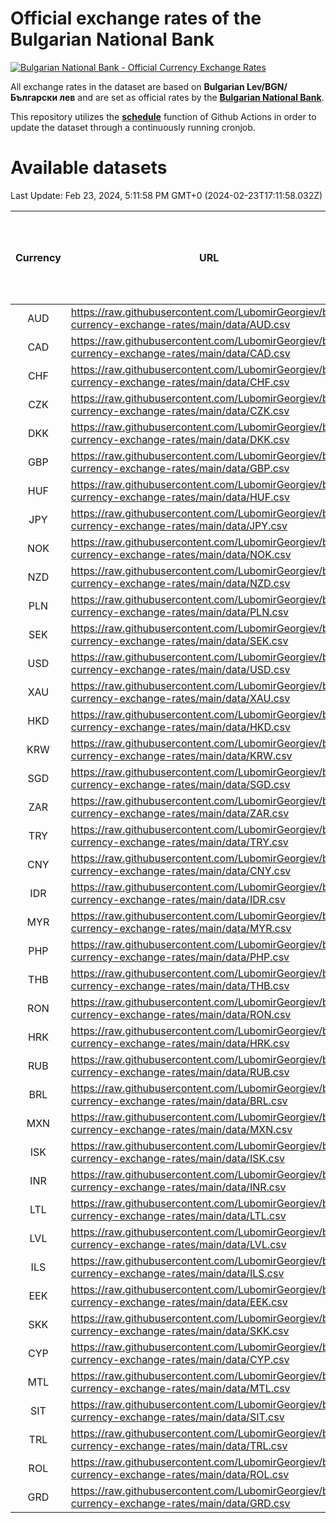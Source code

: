 # Official exchange rates of the Bulgarian National Bank

[![Bulgarian National Bank - Official Currency Exchange Rates](https://github.com/LubomirGeorgiev/bnb-currency-exchange-rates/actions/workflows/update-rates.yml/badge.svg?branch=main)](https://github.com/LubomirGeorgiev/bnb-currency-exchange-rates/actions/workflows/update-rates.yml)

All exchange rates in the dataset are based on **Bulgarian Lev/BGN/Български лев** and are set as official rates by the [**Bulgarian National Bank**](https://www.bnb.bg/Statistics/StExternalSector/StExchangeRates/StERForeignCurrencies/index.htm?toLang=_EN).

This repository utilizes the [**schedule**](https://docs.github.com/en/actions/reference/events-that-trigger-workflows) function of Github Actions in order to update the dataset through a continuously running cronjob.

# Available datasets

<!-- START LINKS (DO NOT EVER FU*ING DELETE THIS COMMENT FOR THE LOVE OF YOUR LIFE!!! IF YOU ARE CURIOS HOW IT WORKS, YOU CAN HAVE A LOOK AT ./src/updateReadme.ts) -->

Last Update: Feb 23, 2024, 5:11:58 PM GMT+0 (2024-02-23T17:11:58.032Z)

| Currency | URL                                                                                             | Number of records | Number of missing days that were filled in |
| :------: | ----------------------------------------------------------------------------------------------- | :---------------: | :----------------------------------------: |
|   AUD    | https://raw.githubusercontent.com/LubomirGeorgiev/bnb-currency-exchange-rates/main/data/AUD.csv |       8782        |                    2716                    |
|   CAD    | https://raw.githubusercontent.com/LubomirGeorgiev/bnb-currency-exchange-rates/main/data/CAD.csv |       8782        |                    2716                    |
|   CHF    | https://raw.githubusercontent.com/LubomirGeorgiev/bnb-currency-exchange-rates/main/data/CHF.csv |       8782        |                    2716                    |
|   CZK    | https://raw.githubusercontent.com/LubomirGeorgiev/bnb-currency-exchange-rates/main/data/CZK.csv |       8782        |                    2716                    |
|   DKK    | https://raw.githubusercontent.com/LubomirGeorgiev/bnb-currency-exchange-rates/main/data/DKK.csv |       8782        |                    2716                    |
|   GBP    | https://raw.githubusercontent.com/LubomirGeorgiev/bnb-currency-exchange-rates/main/data/GBP.csv |       8782        |                    2716                    |
|   HUF    | https://raw.githubusercontent.com/LubomirGeorgiev/bnb-currency-exchange-rates/main/data/HUF.csv |       8782        |                    2716                    |
|   JPY    | https://raw.githubusercontent.com/LubomirGeorgiev/bnb-currency-exchange-rates/main/data/JPY.csv |       8782        |                    2716                    |
|   NOK    | https://raw.githubusercontent.com/LubomirGeorgiev/bnb-currency-exchange-rates/main/data/NOK.csv |       8782        |                    2716                    |
|   NZD    | https://raw.githubusercontent.com/LubomirGeorgiev/bnb-currency-exchange-rates/main/data/NZD.csv |       8782        |                    2716                    |
|   PLN    | https://raw.githubusercontent.com/LubomirGeorgiev/bnb-currency-exchange-rates/main/data/PLN.csv |       8782        |                    2716                    |
|   SEK    | https://raw.githubusercontent.com/LubomirGeorgiev/bnb-currency-exchange-rates/main/data/SEK.csv |       8782        |                    2716                    |
|   USD    | https://raw.githubusercontent.com/LubomirGeorgiev/bnb-currency-exchange-rates/main/data/USD.csv |       8782        |                    2716                    |
|   XAU    | https://raw.githubusercontent.com/LubomirGeorgiev/bnb-currency-exchange-rates/main/data/XAU.csv |       8782        |                    2718                    |
|   HKD    | https://raw.githubusercontent.com/LubomirGeorgiev/bnb-currency-exchange-rates/main/data/HKD.csv |       8480        |                    2625                    |
|   KRW    | https://raw.githubusercontent.com/LubomirGeorgiev/bnb-currency-exchange-rates/main/data/KRW.csv |       8480        |                    2625                    |
|   SGD    | https://raw.githubusercontent.com/LubomirGeorgiev/bnb-currency-exchange-rates/main/data/SGD.csv |       8480        |                    2625                    |
|   ZAR    | https://raw.githubusercontent.com/LubomirGeorgiev/bnb-currency-exchange-rates/main/data/ZAR.csv |       8480        |                    2625                    |
|   TRY    | https://raw.githubusercontent.com/LubomirGeorgiev/bnb-currency-exchange-rates/main/data/TRY.csv |       6962        |                    2155                    |
|   CNY    | https://raw.githubusercontent.com/LubomirGeorgiev/bnb-currency-exchange-rates/main/data/CNY.csv |       6842        |                    2119                    |
|   IDR    | https://raw.githubusercontent.com/LubomirGeorgiev/bnb-currency-exchange-rates/main/data/IDR.csv |       6842        |                    2119                    |
|   MYR    | https://raw.githubusercontent.com/LubomirGeorgiev/bnb-currency-exchange-rates/main/data/MYR.csv |       6842        |                    2119                    |
|   PHP    | https://raw.githubusercontent.com/LubomirGeorgiev/bnb-currency-exchange-rates/main/data/PHP.csv |       6842        |                    2119                    |
|   THB    | https://raw.githubusercontent.com/LubomirGeorgiev/bnb-currency-exchange-rates/main/data/THB.csv |       6842        |                    2119                    |
|   RON    | https://raw.githubusercontent.com/LubomirGeorgiev/bnb-currency-exchange-rates/main/data/RON.csv |       6783        |                    2101                    |
|   HRK    | https://raw.githubusercontent.com/LubomirGeorgiev/bnb-currency-exchange-rates/main/data/HRK.csv |       6422        |                    1986                    |
|   RUB    | https://raw.githubusercontent.com/LubomirGeorgiev/bnb-currency-exchange-rates/main/data/RUB.csv |       6122        |                    1893                    |
|   BRL    | https://raw.githubusercontent.com/LubomirGeorgiev/bnb-currency-exchange-rates/main/data/BRL.csv |       5870        |                    1820                    |
|   MXN    | https://raw.githubusercontent.com/LubomirGeorgiev/bnb-currency-exchange-rates/main/data/MXN.csv |       5870        |                    1820                    |
|   ISK    | https://raw.githubusercontent.com/LubomirGeorgiev/bnb-currency-exchange-rates/main/data/ISK.csv |       5784        |                    1796                    |
|   INR    | https://raw.githubusercontent.com/LubomirGeorgiev/bnb-currency-exchange-rates/main/data/INR.csv |       5501        |                    1704                    |
|   LTL    | https://raw.githubusercontent.com/LubomirGeorgiev/bnb-currency-exchange-rates/main/data/LTL.csv |       5150        |                    1579                    |
|   LVL    | https://raw.githubusercontent.com/LubomirGeorgiev/bnb-currency-exchange-rates/main/data/LVL.csv |       4785        |                    1465                    |
|   ILS    | https://raw.githubusercontent.com/LubomirGeorgiev/bnb-currency-exchange-rates/main/data/ILS.csv |       4781        |                    1489                    |
|   EEK    | https://raw.githubusercontent.com/LubomirGeorgiev/bnb-currency-exchange-rates/main/data/EEK.csv |       4001        |                    1227                    |
|   SKK    | https://raw.githubusercontent.com/LubomirGeorgiev/bnb-currency-exchange-rates/main/data/SKK.csv |       2974        |                    916                     |
|   CYP    | https://raw.githubusercontent.com/LubomirGeorgiev/bnb-currency-exchange-rates/main/data/CYP.csv |       2908        |                    892                     |
|   MTL    | https://raw.githubusercontent.com/LubomirGeorgiev/bnb-currency-exchange-rates/main/data/MTL.csv |       2606        |                    801                     |
|   SIT    | https://raw.githubusercontent.com/LubomirGeorgiev/bnb-currency-exchange-rates/main/data/SIT.csv |       2544        |                    780                     |
|   TRL    | https://raw.githubusercontent.com/LubomirGeorgiev/bnb-currency-exchange-rates/main/data/TRL.csv |       1818        |                    559                     |
|   ROL    | https://raw.githubusercontent.com/LubomirGeorgiev/bnb-currency-exchange-rates/main/data/ROL.csv |       1697        |                    524                     |
|   GRD    | https://raw.githubusercontent.com/LubomirGeorgiev/bnb-currency-exchange-rates/main/data/GRD.csv |        361        |                    109                     |

<!-- END LINKS (DO NOT EVER FU*ING DELETE THIS COMMENT FOR THE LOVE OF YOUR LIFE!!! IF YOU ARE CURIOS HOW IT WORKS, YOU CAN HAVE A LOOK AT ./src/updateReadme.ts) -->
